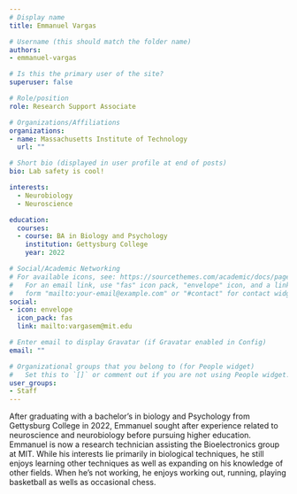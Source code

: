 ```yaml
---
# Display name
title: Emmanuel Vargas

# Username (this should match the folder name)
authors:
- emmanuel-vargas

# Is this the primary user of the site?
superuser: false

# Role/position
role: Research Support Associate

# Organizations/Affiliations
organizations:
- name: Massachusetts Institute of Technology
  url: ""

# Short bio (displayed in user profile at end of posts)
bio: Lab safety is cool!

interests:
  - Neurobiology
  - Neuroscience

education:
  courses:
  - course: BA in Biology and Psychology
    institution: Gettysburg College
    year: 2022

# Social/Academic Networking
# For available icons, see: https://sourcethemes.com/academic/docs/page-builder/#icons
#   For an email link, use "fas" icon pack, "envelope" icon, and a link in the
#   form "mailto:your-email@example.com" or "#contact" for contact widget.
social:
- icon: envelope
  icon_pack: fas
  link: mailto:vargasem@mit.edu

# Enter email to display Gravatar (if Gravatar enabled in Config)
email: ""

# Organizational groups that you belong to (for People widget)
#   Set this to `[]` or comment out if you are not using People widget.
user_groups:
- Staff
---
```


After graduating with a bachelor’s in biology and Psychology from Gettysburg 
College in 2022, Emmanuel sought after experience related to neuroscience and 
neurobiology before pursuing higher education. Emmanuel is now a research 
technician assisting the Bioelectronics group at MIT. While his interests lie primarily 
in biological techniques, he still enjoys learning other techniques as well as 
expanding on his knowledge of other fields. When he’s not working, he enjoys 
working out, running, playing basketball as wells as occasional chess.
